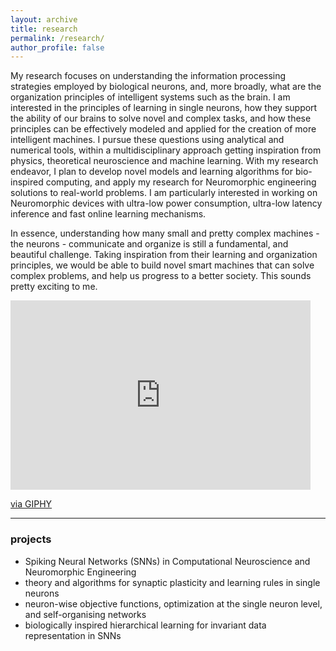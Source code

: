 ```yaml
---
layout: archive
title: research
permalink: /research/
author_profile: false
---
```


My research focuses on understanding the information processing strategies employed by biological neurons, and, more broadly, what are the organization principles of intelligent systems such as the brain. I am interested in the principles of learning in single neurons, how they support the ability of our brains to solve novel and complex tasks, and how these principles can be effectively modeled and applied for the creation of more intelligent machines. I pursue these questions using analytical and numerical tools, within a multidisciplinary approach getting inspiration from physics, theoretical neuroscience and machine learning. With my research endeavor, I plan to develop novel models and learning algorithms for bio-inspired computing, and apply my research for Neuromorphic engineering solutions to real-world problems. I am particularly interested in working on Neuromorphic devices with ultra-low power consumption, ultra-low latency inference and fast online learning mechanisms.

In essence, understanding how many small and pretty complex machines - the neurons - communicate and organize is still a fundamental, and beautiful challenge. Taking inspiration from their learning and organization principles, we would be able to build novel smart machines that can solve complex problems, and help us progress to a better society. This sounds pretty exciting to me.

<iframe src="https://giphy.com/embed/5h9EHCvA0OR2" width="480" height="303" frameBorder="0" class="giphy-embed" allowFullScreen></iframe><p><a href="https://giphy.com/gifs/astronomy-timelapse-5h9EHCvA0OR2">via GIPHY</a></p>

---
### projects

- Spiking Neural Networks (SNNs) in Computational Neuroscience and Neuromorphic Engineering
- theory and algorithms for synaptic plasticity and learning rules in single neurons
- neuron-wise objective functions, optimization at the single neuron level, and self-organising networks
- biologically inspired hierarchical learning for invariant data representation in SNNs
